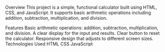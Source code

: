 Overview
This project is a simple, functional calculator built using HTML, CSS, and JavaScript. It supports basic arithmetic operations including addition, subtraction, multiplication, and division.

Features
Basic arithmetic operations: addition, subtraction, multiplication, and division.
A clear display for the input and results.
Clear button to reset the calculator.
Responsive design that adjusts to different screen sizes.
Technologies Used
HTML
CSS
JavaScript
